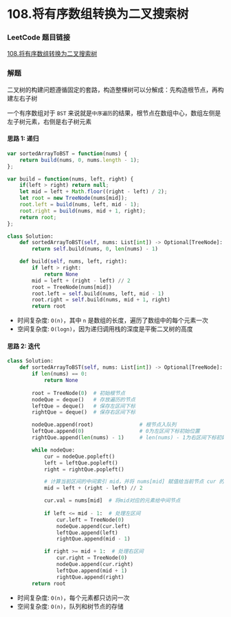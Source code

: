 # 108.将有序数组转换为二叉搜索树

### LeetCode 题目链接

[108.将有序数组转换为二叉搜索树](https://leetcode.cn/problems/convert-sorted-array-to-binary-search-tree/)

### 解题

二叉树的构建问题遵循固定的套路，构造整棵树可以分解成：先构造根节点，再构建左右子树

一个有序数组对于 `BST` 来说就是`中序遍历`的结果，根节点在数组中心，数组左侧是左子树元素，右侧是右子树元素

#### 思路 1: 递归

```js
var sortedArrayToBST = function(nums) {
    return build(nums, 0, nums.length - 1);
};

var build = function(nums, left, right) {
    if(left > right) return null;
    let mid = left + Math.floor((right - left) / 2);
    let root = new TreeNode(nums[mid]);
    root.left = build(nums, left, mid - 1);
    root.right = build(nums, mid + 1, right);
    return root;
};
```
```python
class Solution:
    def sortedArrayToBST(self, nums: List[int]) -> Optional[TreeNode]:
        return self.build(nums, 0, len(nums) - 1)

    def build(self, nums, left, right):
        if left > right:
            return None
        mid = left + (right - left) // 2
        root = TreeNode(nums[mid])
        root.left = self.build(nums, left, mid - 1)
        root.right = self.build(nums, mid + 1, right)
        return root
```
- 时间复杂度: `O(n)`，其中 `n` 是数组的长度，遍历了数组中的每个元素一次
- 空间复杂度: `O(logn)`，因为递归调用栈的深度是平衡二叉树的高度

#### 思路 2: 迭代

```python
class Solution:
    def sortedArrayToBST(self, nums: List[int]) -> Optional[TreeNode]:
        if len(nums) == 0:
            return None
        
        root = TreeNode(0)  # 初始根节点
        nodeQue = deque()   # 存放遍历的节点
        leftQue = deque()   # 保存左区间下标
        rightQue = deque()  # 保存右区间下标

        nodeQue.append(root)               # 根节点入队列
        leftQue.append(0)                  # 0为左区间下标初始位置
        rightQue.append(len(nums) - 1)     # len(nums) - 1为右区间下标初始位置

        while nodeQue:
            cur = nodeQue.popleft()
            left = leftQue.popleft()
            right = rightQue.popleft()

            # 计算当前区间的中间索引 mid，并将 nums[mid] 赋值给当前节点 cur 的值。这样保证了树的平衡性，因为总是选择中间值作为节点
            mid = left + (right - left) // 2

            cur.val = nums[mid]  # 将mid对应的元素给中间节点
            
            if left <= mid - 1:  # 处理左区间
                cur.left = TreeNode(0)
                nodeQue.append(cur.left)
                leftQue.append(left)
                rightQue.append(mid - 1)

            if right >= mid + 1:  # 处理右区间
                cur.right = TreeNode(0)
                nodeQue.append(cur.right)
                leftQue.append(mid + 1)
                rightQue.append(right)
        return root
```
- 时间复杂度: `O(n)`，每个元素都只访问一次
- 空间复杂度: `O(n)`，队列和树节点的存储